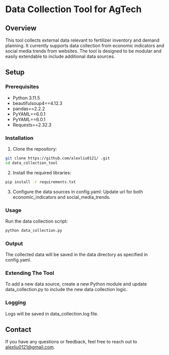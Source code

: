 # Data Collection Tool for AgTech

## Overview
This tool collects external data relevant to fertilizer inventory and demand planning. It currently supports data collection from economic indicators and social media trends from websites. The tool is designed to be modular and easily extendable to include additional data sources.

## Setup

### Prerequisites
- Python 3.11.5
- beautifulsoup4==4.12.3
- pandas==2.2.2
- PyYAML==6.0.1
- PyYAML==6.0.1
- Requests==2.32.3

### Installation
1. Clone the repository:
```bash
git clone https://github.com/alexliu0121/ .git
cd data_collection_tool
```
2. Install the required libraries:
```bash
pip install -r requirements.txt
```
3. Configure the data sources in config.yaml:
Update url for both economic_indicators and social_media_trends.

### Usage
Run the data collection script:
```bash
python data_collection.py
```

### Output
The collected data will be saved in the data directory as specified in config.yaml.

### Extending The Tool
To add a new data source, create a new Python module and update data_collection.py to include the new data collection logic.

### Logging
Logs will be saved in data_collection.log file.

## Contact
If you have any questions or feedback, feel free to reach out to alexliu0121@gmail.com.
